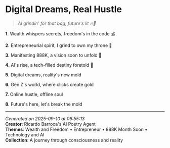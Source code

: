 # Digital Dreams, Real Hustle

> *AI grindin' for that bag, future's lit 🔥🤖️*

**1.** Wealth whispers secrets, freedom's in the code 💰


**2.** Entrepreneurial spirit, I grind to own my throne 💼


**3.** Manifesting 888K, a vision soon to unfold 🎯


**4.** AI's rise, a tech-filled destiny foretold 🤖


**5.** Digital dreams, reality's new mold


**6.** Gen Z's world, where clicks create gold


**7.** Online hustle, offline soul


**8.** Future's here, let's break the mold



---

*Generated on 2025-09-10 at 08:55:13*  
**Creator**: Ricardo Barroca's AI Poetry Agent  
**Themes**: Wealth and Freedom • Entrepreneur • 888K Month Soon • Technology and AI  
**Collection**: A journey through consciousness and reality